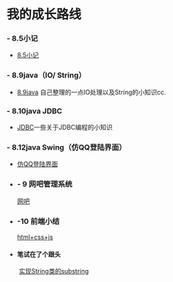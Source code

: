 ﻿# 我的成长路线
### - 8.5小记

- [8.5小记](https://github.com/xilimao/-/blob/master/8.5%E5%B0%8F%E8%AE%B0.md)

### - 8.9java（IO/ String）
- [8.9java](https://github.com/xilimao/-/blob/master/8.9java3%EF%BC%88IO%E5%A4%84%E7%90%86andString%E4%B8%80%E4%BA%9B%E5%B0%8F%E7%9F%A5%E8%AF%86%EF%BC%89.md) 自己整理的一点IO处理以及String的小知识cc.
### - 8.10java JDBC
- [JDBC](https://github.com/xilimao/-/blob/master/8.10java%20JDBC.md)一些关于JDBC编程的小知识
### - 8.12java Swing（仿QQ登陆界面）
- [仿QQ登陆界面](https://github.com/xilimao/-/blob/master/Swing%EF%BC%88%E4%BB%BFQQ%E7%99%BB%E5%BD%95%E7%95%8C%E9%9D%A2%EF%BC%89.md)

- ### - 9 网吧管理系统
  [网吧](https://github.com/xilimao/javaj_wangba)

- ### -10 前端小结
  [html+css+js](https://github.com/xilimao/html-css-js)

- ####  笔试在了个跟头

  ​	[实现String类的substring](https://github.com/xilimao/java--/blob/master/ceshi.java)

